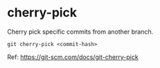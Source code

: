# cherry-pick
Cherry pick specific commits from another branch.
```
git cherry-pick <commit-hash>
```

Ref: https://git-scm.com/docs/git-cherry-pick
